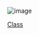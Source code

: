 ![image](https://github.com/arthurduzhyy/07-signleton-arthurduzhyy/assets/163334544/df115e86-60ac-44cb-a2ed-db123e2ce95e)

[Class](https://github.com/arthurduzhyy/07-signleton-arthurduzhyy/blob/main/Program.cs)
